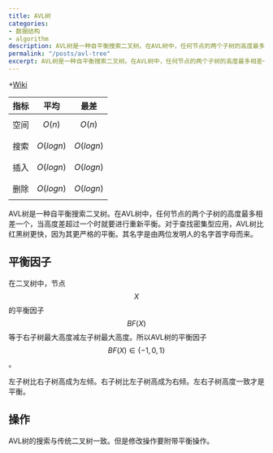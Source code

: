 ```yaml
---
title: AVL树
categories:
- 数据结构
- algorithm
description: AVL树是一种自平衡搜索二叉树。在AVL树中，任何节点的两个子树的高度最多相差一个，当高度差超过一个时就要进行重新平衡。对于查找密集型应用，AVL树比红黑树更快，因为其更严格的平衡。其名字是由两位发明人的名字首字母而来。
permalink: "/posts/avl-tree"
excerpt: AVL树是一种自平衡搜索二叉树。在AVL树中，任何节点的两个子树的高度最多相差一个，当高度差超过一个时就要进行重新平衡。对于查找密集型应用，AVL树比红黑树更快，因为其更严格的平衡。其名字是由两位发明人的名字首字母而来。
---
```


+[Wiki](https://en.wikipedia.org/wiki/AVL_tree)

| 指标	| 平均 | 最差 |
| --- | --- | --- |
| 空间 | $$O(n)$$ | $$O(n)$$ |
| 搜索 | $$O(log  n)$$ | $$O(log  n)$$ | 
| 插入 | $$O(log  n)$$ | $$O(log  n)$$ |
| 删除 | $$O(log  n)$$ | $$O(log  n)$$ |

AVL树是一种自平衡搜索二叉树。在AVL树中，任何节点的两个子树的高度最多相差一个，当高度差超过一个时就要进行重新平衡。对于查找密集型应用，AVL树比红黑树更快，因为其更严格的平衡。其名字是由两位发明人的名字首字母而来。


## 平衡因子

在二叉树中，节点 $$X$$ 的平衡因子 $$BF(X)$$ 等于右子树最大高度减左子树最大高度。所以AVL树的平衡因子 $$BF(X) \in {\{-1,0,1\}}$$。 

左子树比右子树高成为左倾。右子树比左子树高成为右倾。左右子树高度一致才是平衡。

## 操作

AVL树的搜索与传统二叉树一致。但是修改操作要附带平衡操作。





